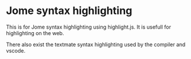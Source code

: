 # Jome syntax highlighting

This is for Jome syntax highlighting using highlight.js. It is usefull for highlighting on the web.

There also exist the textmate syntax highlighting used by the compiler and vscode.
